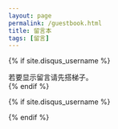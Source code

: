 ```yaml
---
layout: page
permalink: /guestbook.html
title: 留言本
tags: [留言]
---
```

<!-- <div class="comment-guestbook">
  <div id="comment"></div>
</div> -->
{% if site.disqus_username %}
<!-- disqus 评论框 start -->
<div class="comment">
<div class="comment-tips">
  若要显示留言请先搭梯子。
</div>
    <div id="disqus_thread" class="disqus-thread"></div>
</div>
<!-- disqus 评论框 end -->
{% endif %}


{% if site.disqus_username %}
<!-- disqus 公共JS代码 start (一个网页只需插入一次) -->
<script type="text/javascript">
    /* * * CONFIGURATION VARIABLES * * */
    var disqus_shortname = "{{site.disqus_username}}";
    var disqus_identifier = "{{page.id}}";
    var disqus_url = "{{site.url}}{{page.url}}";

    (function() {
        var dsq = document.createElement('script'); dsq.type = 'text/javascript'; dsq.async = true;
        dsq.src = '//' + disqus_shortname + '.disqus.com/embed.js';
        (document.getElementsByTagName('head')[0] || document.getElementsByTagName('body')[0]).appendChild(dsq);
    })();
</script>
<!-- disqus 公共JS代码 end -->
{% endif %}